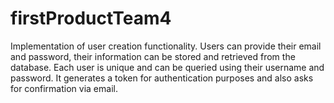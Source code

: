 # firstProductTeam4
Implementation of user creation functionality. Users can provide their email and password, their information can be stored and retrieved from the database. Each user is unique and can be queried using their username and password. It generates a token for authentication purposes and also asks for confirmation via email.
